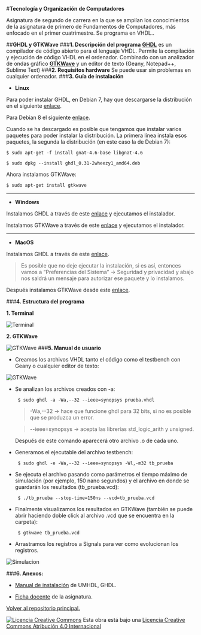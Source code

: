 <!--Creado y editado por Adrián Panadero González -->
<!--
Esta obra está bajo una licencia Licencia Creative Commons Atribución 4.0 Internacional. 
Licencia: http://creativecommons.org/licenses/by/4.0/
-->

#**Tecnología y Organización de Computadores**

Asignatura de segundo de carrera en la que se amplían los conocimientos de la asignatura de primero de Fundamentos de Computadores, más enfocado en el primer cuatrimestre. Se programa en VHDL..

##**GHDL y GTKWave**
###**1. Descripción del programa**
**[GHDL](http://ghdl.free.fr/ )** es un compilador de código abierto para el lenguaje VHDL. Permite la compilación y ejecución de código VHDL en el ordenador. Combinado con un analizador de ondas gráfico **[GTKWave](http://gtkwave.sourceforge.net/)** y un editor de texto (Geany, Notepad++, Sublime Text)
###**2. Requisitos hardware**
Se puede usar sin problemas en cualquier ordenador.
###**3. Guía de instalación**
- **Linux**

Para poder instalar GHDL, en Debian 7, hay que descargarse la distribución en el siguiente [enlace](https://sourceforge.net/projects/ghdl-updates/files/Builds/ghdl-0.31/Debian/ghdl_0.31-2wheezy1_amd64.deb/download).

Para Debian 8 el siguiente [enlace](https://sourceforge.net/projects/ghdl-updates/files/Builds/ghdl-0.33/debian/ghdl_0.33-1jessie1_amd64.deb/download).

 

Cuando se ha descargado es posible que tengamos que instalar varios paquetes para poder instalar la distribución. La primera línea instala esos paquetes, la segunda la distribución (en este caso la de Debian 7):

	$ sudo apt-get -f install gnat-4.6-base libgnat-4.6
	
	$ sudo dpkg --install ghdl_0.31-2wheezy1_amd64.deb 

Ahora instalamos GTKWave:
	
	$ sudo apt-get install gtkwave


----------

 - **Windows**

Instalamos GHDL a través de este [enlace](http://ghdl.free.fr/ghdl-installer-0.29.1.exe) y ejecutamos el instalador.

Instalamos GTKWave a través de este [enlace](https://sourceforge.net/projects/gtkwave/files/latest/download?source=typ_redirect) y ejecutamos el instalador.

----------

 - **MacOS**

Instalamos GHDL a través de este [enlace](https://github.com/tgingold/ghdl/releases/download/v0.33/ghdl-0.33-llvm-darwin13.pkg).

>Es posible que no deje ejecutar la instalación, si es así, entonces vamos a “Preferencias del Sistema” → Seguridad y privacidad y abajo nos saldrá un mensaje para autorizar ese paquete y lo instalamos.

Después instalamos GTKWave desde este [enlace](http://gtkwave.sourceforge.net/gtkwave.zip).


###**4. Estructura del programa**

 **1. Terminal**
 
 ![Terminal](https://github.com/LibreLabUCM/LiberarFdI/blob/master/Tecnologia%20y%20Organizacion%20de%20Computadores/images/Terminal.png?raw=true)
 
 **2. GTKWave**
 
![GTKWave](https://github.com/LibreLabUCM/LiberarFdI/blob/master/Tecnologia%20y%20Organizacion%20de%20Computadores/images/GTKWave.png?raw=true)
###**5. Manual de usuario**

 - Creamos los archivos VHDL tanto el código como el testbench con Geany o cualquier editor de texto:
    
![GTKWave](https://github.com/LibreLabUCM/LiberarFdI/blob/master/Tecnologia%20y%20Organizacion%20de%20Computadores/images/Codigo.png?raw=true)

 - Se analizan los archivos creados con -a:

		$ sudo ghdl -a -Wa,--32 --ieee=synopsys prueba.vhdl
	
	>-Wa,--32 → hace que funcione ghdl para 32 bits, si no es posible que se produzca un error.
	
	>--ieee=synopsys → acepta las librerías std_logic_arith y unsigned.
	
	Después de este comando aparecerá otro archivo .o de cada uno.

 - Generamos el ejecutable del archivo testbench:

		$ sudo ghdl -e -Wa,--32 --ieee=synopsys -Wl,-m32 tb_prueba

 - Se ejecuta el archivo pasando como parámetros el tiempo máximo de simulación (por ejemplo, 150 nano segundos) y el archivo en donde se guardarán los resultados (tb_prueba.vcd):
	
		$ ./tb_prueba --stop-time=150ns --vcd=tb_prueba.vcd

 - Finalmente visualizamos los resultados en GTKWave (también se puede abrir haciendo doble click al archivo .vcd que se encuentra en la carpeta):

		$ gtkwave tb_prueba.vcd

 - Arrastramos los registros a Signals para ver como evolucionan los
   registros.
   
![Simulacion](https://github.com/LibreLabUCM/LiberarFdI/blob/master/Tecnologia%20y%20Organizacion%20de%20Computadores/images/Simulacion.png?raw=true)

###**6. Anexos:**

 - [Manual de instalación](https://sourceforge.net/projects/umhdl/files/umhdl-install-es.pdf/download) de UMHDL, GHDL.


 - [Ficha docente](http://www.fdi.ucm.es/Pub/ImpresoFichaDocente.aspx?Id=905) de la asignatura.

 [Volver al repositorio principal.](https://github.com/LibreLabUCM/LiberarFdI/)
 
 
  [![Licencia Creative Commons](https://i.creativecommons.org/l/by/4.0/88x31.png)](http://creativecommons.org/licenses/by/4.0/)
 Esta obra está bajo una  [Licencia Creative Commons Atribución 4.0 Internacional](http://creativecommons.org/licenses/by/4.0/) 

